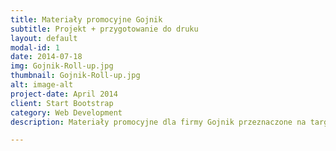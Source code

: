 ```yaml
---
title: Materiały promocyjne ​Gojnik
subtitle: Projekt + przygotowanie do druku
layout: default
modal-id: 1
date: 2014-07-18
img: Gojnik-Roll-up.jpg
thumbnail: Gojnik-Roll-up.jpg
alt: image-alt
project-date: April 2014
client: Start Bootstrap
category: Web Development
description: Materiały promocyjne dla firmy Gojnik przeznaczone na targi zdrowej żywności. Roll up oraz plakaty A3, A4. Projekt + przygotowanie plików do druku.

---
```

